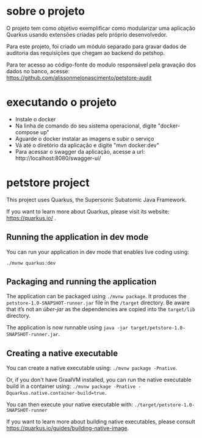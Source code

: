 # sobre o projeto

O projeto tem como objetivo exemplificar como modularizar uma aplicação Quarkus usando extensões criadas pelo próprio desenvolvedor.

Para este projeto, foi criado um módulo separado para gravar dados de auditoria das requisições que chegam ao backend do petshop.

Para ter acesso ao código-fonte do modulo responsável pela gravação dos dados no banco, acesse: https://github.com/alissonmelonascimento/petstore-audit

# executando o projeto

<ul>
  <li>Instale o docker</li>
  <li>Na linha de comando do seu sistema operacional, digite "docker-compose up"</li>
  <li>Aguarde o docker instalar as imagens e subir o serviço</li>
  <li>Vá até o diretório da aplicação e digite "mvn docker:dev"</li>
  <li>Para acessar o swagger da aplicação, acesse a url: http://localhost:8080/swagger-ui/</li>
</ul>

# petstore project

This project uses Quarkus, the Supersonic Subatomic Java Framework.

If you want to learn more about Quarkus, please visit its website: https://quarkus.io/ .

## Running the application in dev mode

You can run your application in dev mode that enables live coding using:
```
./mvnw quarkus:dev
```

## Packaging and running the application

The application can be packaged using `./mvnw package`.
It produces the `petstore-1.0-SNAPSHOT-runner.jar` file in the `/target` directory.
Be aware that it’s not an _über-jar_ as the dependencies are copied into the `target/lib` directory.

The application is now runnable using `java -jar target/petstore-1.0-SNAPSHOT-runner.jar`.

## Creating a native executable

You can create a native executable using: `./mvnw package -Pnative`.

Or, if you don't have GraalVM installed, you can run the native executable build in a container using: `./mvnw package -Pnative -Dquarkus.native.container-build=true`.

You can then execute your native executable with: `./target/petstore-1.0-SNAPSHOT-runner`

If you want to learn more about building native executables, please consult https://quarkus.io/guides/building-native-image.
